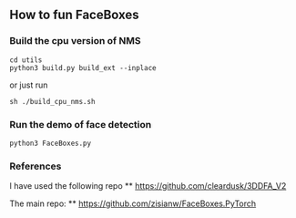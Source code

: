 ## How to fun FaceBoxes

### Build the cpu version of NMS
```shell script
cd utils
python3 build.py build_ext --inplace
```

or just run

```shell script
sh ./build_cpu_nms.sh
```

### Run the demo of face detection
```shell script
python3 FaceBoxes.py
```


### References
I have used the following repo
** https://github.com/cleardusk/3DDFA_V2 

The main repo:
** https://github.com/zisianw/FaceBoxes.PyTorch